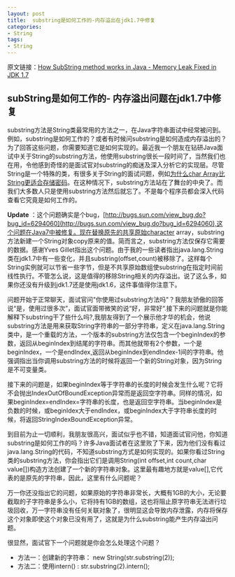 ```yaml
---
layout: post
title:  substring是如何工作的-内存溢出在jdk1.7中修复
categories:
- String
tags:
- String
---
```


原文链接：[How SubString method works in Java - Memory Leak Fixed in JDK 1.7](http://javarevisited.blogspot.com/2011/10/how-substring-in-java-works.html)

## subString是如何工作的-  内存溢出问题在jdk1.7中修复

substring方法是String类最常用的方法之一，在Java字符串面试中经常被问到。例如，substring是如何工作的？或者有时候问substring是如何造成内存溢出的？ 为了回答这些问题，你需要知道它是如何实现的。最近我一个朋友在钻研Java面试中关于String的substring方法，他使用substring很长一段时间了，当然我们也在用，令他感到奇怪的是面试官对substring的痴迷及深入分析它的实现层。尽管String是一个特殊的类，有很多关于String的面试问题，例如[为什么char Array比String更适合存储密码](http://javarevisited.blogspot.com/2012/03/why-character-array-is-better-than.html)。在这种情况下，substring方法站在了舞台的中央了。而我们大多数人只是使用substring方法然后就忘了。不是每个程序员都会深入代码查看它究竟是如何工作的。

**Update** ：这个问题确实是个bug，[http://bugs.sun.com/view_bug.do?bug_id=6294060](http://bugs.sun.com/view_bug.do?bug_id=6294060),这个问题在Java7中被修复。现在替换原先的共享原始character array，substring方法新建一个String对象copy原来的值。简而言之，substring方法仅保存它需要的数据。感谢Yves Gillet指出这个问题。由于我的一些读者指出java.lang.String类在jdk1.7中有一些变化，并且substring(offset,count)被移除了。这样每个String实例就可以节省一些字节，但是不共享原始数组使substring在指定时间前线性执行。不管怎么说，这是值得的移除String相关的内存溢出。说了这么多，如果你还没有升级到jdk1.7还是使用jdk1.6，这件事值得你注意下。

问题开始于正常聊天，面试官问"你使用过substring方法吗"？我朋友骄傲的回答说“是，使用过很多次”，面试官面带微笑的说“好，非常好“.接下来的问题就是你能解释下substring干了些什么吗?,我朋友得到了一个展示他才华的机会，他说substring方法是用来获取String字符串的一部分字符串，定义在java.lang.String类中，是一个重载的方法，一个版本的substring方法仅包含一个beginIndex的参数，返回从beginIndex到结尾的字符串。而其他就带有2个参数，一个是beginIndex，一个是endIndex,返回从beginIndex到endIndex-1间的字符串。他强调指出当你调用substring方法的时候将返回一个新的String对象，因为String是不可变量类。

接下来的问题是，如果beginIndex等于字符串的长度的时候会发生什么呢？它将不会抛出IndexOutOfBoundException异常而是返回空字符串。同样的情况，如果beginIndex=endIndex=字符串的长度，也是返回空字符串。当beginIndex是负数的时候，或beginIdex大于endIndex，或beginIndex大于字符串长度的时候，将返回StringIndexBoundException异常。

到目前为止一切顺利，我朋友很高兴，面试似乎也不错，知道面试官问他，你知道substring是如何工作的吗？许多Java面试者在这里败了下来，因为他们没有看过java.lang.String的代码，不知道substring方式是如何实现的。如果你看过String类的substring方法，你会指出它们是调用String(int offset,int count,char value[])构造方法创建了一个新的字符串对象。这里最有趣地方就是value[],它代表的是原先的字符串，因此，这里有什么问题呢？

万一你还没指出它的问题，如果原始的字符串非常长，大概有1GB的大小，无论要截取的子字符串是多么小，它将持有1GB的数组，这也将阻止原字符串无法进行垃圾回收，万一字符串没有任何关联对象了，很明显这会导致内存泄露，内存将保存这个对象即使这个对象已没有用了，这就是为什么substring能产生内存溢出问题。

很显然，面试官下一个问题就是你会怎么处理这个问题？

- 方法一：创建新的字符串： new String(str.substring(2));
- 方法二：使用intern() : str.substring(2).intern();